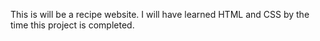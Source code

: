 This is will be a recipe website.
I will have learned HTML and CSS by the time this
project is completed.